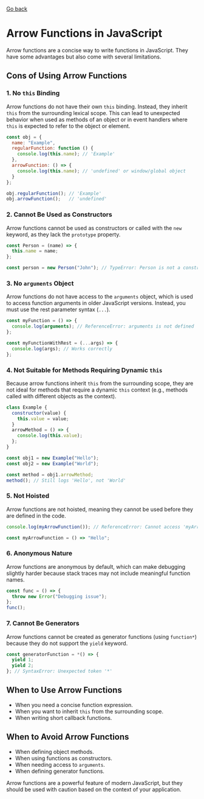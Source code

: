 [Go back](../Index.md)

# Arrow Functions in JavaScript

Arrow functions are a concise way to write functions in JavaScript. They have some advantages but also come with several limitations.

## Cons of Using Arrow Functions

### 1. No `this` Binding
Arrow functions do not have their own `this` binding. Instead, they inherit `this` from the surrounding lexical scope. This can lead to unexpected behavior when used as methods of an object or in event handlers where `this` is expected to refer to the object or element.

```javascript
const obj = {
  name: "Example",
  regularFunction: function () {
    console.log(this.name); // 'Example'
  },
  arrowFunction: () => {
    console.log(this.name); // 'undefined' or window/global object
  }
};

obj.regularFunction(); // 'Example'
obj.arrowFunction();   // 'undefined'
```

### 2. Cannot Be Used as Constructors
Arrow functions cannot be used as constructors or called with the `new` keyword, as they lack the `prototype` property.

```javascript
const Person = (name) => {
  this.name = name;
};

const person = new Person("John"); // TypeError: Person is not a constructor
```

### 3. No `arguments` Object
Arrow functions do not have access to the `arguments` object, which is used to access function arguments in older JavaScript versions. Instead, you must use the rest parameter syntax (`...`).

```javascript
const myFunction = () => {
  console.log(arguments); // ReferenceError: arguments is not defined
};

const myFunctionWithRest = (...args) => {
  console.log(args); // Works correctly
};
```

### 4. Not Suitable for Methods Requiring Dynamic `this`
Because arrow functions inherit `this` from the surrounding scope, they are not ideal for methods that require a dynamic `this` context (e.g., methods called with different objects as the context).

```javascript
class Example {
  constructor(value) {
    this.value = value;
  }
  arrowMethod = () => {
    console.log(this.value);
  };
}

const obj1 = new Example("Hello");
const obj2 = new Example("World");

const method = obj1.arrowMethod;
method(); // Still logs 'Hello', not 'World'
```

### 5. Not Hoisted
Arrow functions are not hoisted, meaning they cannot be used before they are defined in the code.

```javascript
console.log(myArrowFunction()); // ReferenceError: Cannot access 'myArrowFunction' before initialization

const myArrowFunction = () => "Hello";
```

### 6. Anonymous Nature
Arrow functions are anonymous by default, which can make debugging slightly harder because stack traces may not include meaningful function names.

```javascript
const func = () => {
  throw new Error("Debugging issue");
};
func();
```

### 7. Cannot Be Generators
Arrow functions cannot be created as generator functions (using `function*`) because they do not support the `yield` keyword.

```javascript
const generatorFunction = *() => {
  yield 1;
  yield 2;
}; // SyntaxError: Unexpected token '*'
```

## When to Use Arrow Functions
- When you need a concise function expression.
- When you want to inherit `this` from the surrounding scope.
- When writing short callback functions.

## When to Avoid Arrow Functions
- When defining object methods.
- When using functions as constructors.
- When needing access to `arguments`.
- When defining generator functions.

Arrow functions are a powerful feature of modern JavaScript, but they should be used with caution based on the context of your application.
